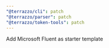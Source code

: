 ```yaml
---
"@terrazzo/cli": patch
"@terrazzo/parser": patch
"@terrazzo/token-tools": patch
---
```


Add Microsoft Fluent as starter template
